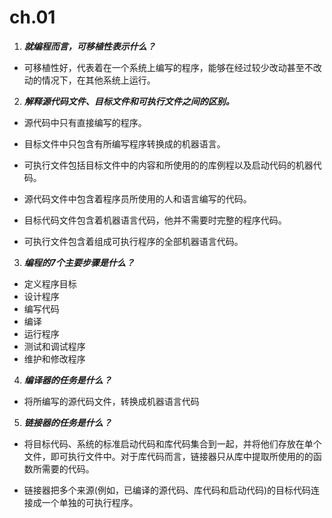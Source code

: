 # ch.01


1. _**就编程而言，可移植性表示什么？**_

- 可移植性好，代表着在一个系统上编写的程序，能够在经过较少改动甚至不改动的情况下，在其他系统上运行。

2. **_解释源代码文件、目标文件和可执行文件之间的区别。_**

- 源代码中只有直接编写的程序。

- 目标文件中只包含有所编写程序转换成的机器语言。

- 可执行文件包括目标文件中的内容和所使用的的库例程以及启动代码的机器代码。

- 源代码文件中包含着程序员所使用的人和语言编写的代码。

- 目标代码文件包含着机器语言代码，他并不需要时完整的程序代码。

- 可执行文件包含着组成可执行程序的全部机器语言代码。
3. **_编程的7个主要步骤是什么？_**
+ 定义程序目标
+ 设计程序
+ 编写代码
+ 编译
+ 运行程序
+ 测试和调试程序
+ 维护和修改程序
4. _**编译器的任务是什么？**_
- 将所编写的源代码文件，转换成机器语言代码
5. _**链接器的任务是什么？**_

- 将目标代码、系统的标准启动代码和库代码集合到一起，并将他们存放在单个文件，即可执行文件中。对于库代码而言，链接器只从库中提取所使用的的函数所需要的代码。

- 链接器把多个来源(例如，已编译的源代码、库代码和启动代码)的目标代码连接成一个单独的可执行程序。